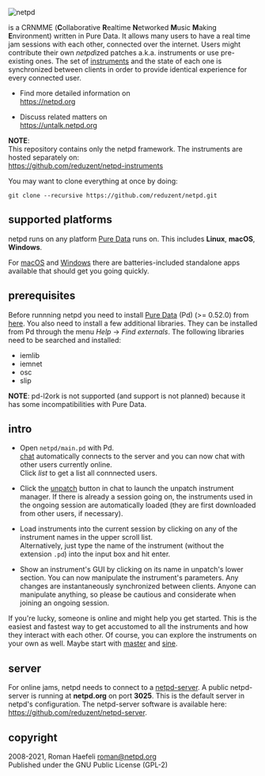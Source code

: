 
![netpd](https://www.netpd.org/netpd-logo.png "netpd")


is a CRNMME (**C**ollaborative **R**ealtime **N**etworked **M**usic **M**aking **E**nvironment)
written in Pure Data. It allows many users to have a real time jam
sessions with each other, connected over the internet.
Users might contribute their own *netpd*ized patches a.k.a. instruments
or use pre-existing ones. The set of [instruments](https://www.netpd.org/Instruments) and the state of
each one is synchronized between clients in order to provide identical
experience for every connected user.

  * Find more detailed information on  
    https://netpd.org
    
  * Discuss related matters on  
    https://untalk.netpd.org

**NOTE**:  
This repository contains only the netpd framework. The instruments are hosted separately on:  
https://github.com/reduzent/netpd-instruments

You may want to clone everything at once by doing:

```
git clone --recursive https://github.com/reduzent/netpd.git
```

## supported platforms

netpd runs on any platform [Pure Data](https://puredata.info) runs on. This includes **Linux**, **macOS**,
**Windows**.

For [macOS](https://www.netpd.org/software/netpd-current-macos.dmg) and
[Windows](https://www.netpd.org/software/netpd-current-windows.zip) there are
batteries-included standalone apps available that should get you going quickly.

## prerequisites

Before runnning netpd you need to install [Pure Data](https://puredata.info) (Pd) (>= 0.52.0) from
[here](http://msp.ucsd.edu/software.html). You also need to install a few additional libraries.
They can be installed from Pd through the menu *Help* -> *Find externals*. The following libraries
need to be searched and installed:

  * iemlib
  * iemnet
  * osc
  * slip

**NOTE**: pd-l2ork is not supported (and support is not planned) because it
 has some incompatibilities with Pure Data.

## intro

* Open `netpd/main.pd` with Pd.  
  [chat](https://www.netpd.org/Chat) automatically connects to the server and you can
  now chat with other users currently online.  
  Click *list* to get a list all connnected users.

* Click the [unpatch](https://www.netpd.org/Unpatch) button in chat to launch
  the unpatch instrument manager. If there is already a session going on,
  the instruments used in the ongoing session are automatically loaded (they
  are first downloaded from other users, if necessary).

* Load instruments into the current session by clicking on any of the
  instrument names in the upper scroll list.  
  Alternatively, just type the name of the instrument (without the
  extension `.pd`) into the input box and hit enter.

* Show an instrument's GUI by clicking on its name in unpatch's lower section.
  You can now manipulate the instrument's parameters. Any changes are instantaneously
  synchronized between clients. Anyone can manipulate anything, so please be
  cautious and considerate when joining an ongoing session.

If you're lucky, someone is online and might help you get started. This is the easiest
and fastest way to get accustomed to all the instruments and how they interact with each
other. Of course, you can explore the instruments on your own as well. Maybe start
with [master](https://www.netpd.org/master) and [sine](https://www.netpd.org/sine).


## server

For online jams, netpd needs to connect to a [netpd-server](https://www.netpd.org/Server).
A public netpd-server is running at **netpd.org** on port **3025**.
This is the default server in netpd's configuration. The netpd-server software is available
here:  
https://github.com/reduzent/netpd-server.


## copyright

2008-2021, Roman Haefeli <roman@netpd.org>  
Published under the GNU Public License (GPL-2)

